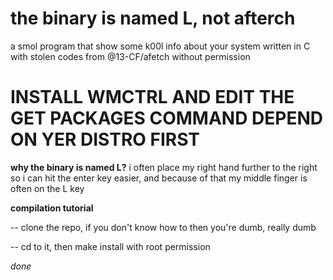 # the binary is named L, not afterch
a smol program that show some k00l info about your system written in C with stolen codes from @13-CF/afetch without permission
# INSTALL WMCTRL AND EDIT THE GET PACKAGES COMMAND DEPEND ON YER DISTRO FIRST

**why the binary is named L?**
i often place my right hand further to the right so i can hit the enter key easier, and because of that my middle finger is often on the L key

**compilation tutorial**

-- clone the repo, if you don't know how to then you're dumb, really dumb

-- cd to it, then make install with root permission

*done*
